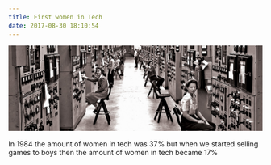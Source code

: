```yaml
---
title: First women in Tech
date: 2017-08-30 18:10:54
---
```

<html>
<head>
    <link rel="stylesheet" type="text/css" href="styles.css">
</head>
<body>
    <div class="image">
    <img src="first-women-in-tech.jpg">
        <p>In 1984 the amount of women in tech was 37% but when we started selling games to boys then the amount of women in tech became 17%</p>
    </div>
</body>
</html>